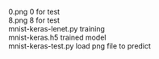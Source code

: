 0.png 				0 for test <br>
8.png				8 for test <br>
mnist-keras-lenet.py		training  <br>
mnist-keras.h5			trained model <br>
mnist-keras-test.py		load png file to predict <br>


